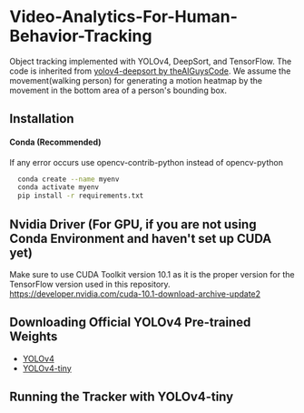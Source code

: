 
# Video-Analytics-For-Human-Behavior-Tracking

Object tracking implemented with YOLOv4, DeepSort, and TensorFlow. The code is inherited from [yolov4-deepsort by theAIGuysCode](https://github.com/theAIGuysCode/yolov4-deepsort). We assume the movement(walking person) for generating a motion heatmap by the movement in the bottom area of a person's bounding box.


## Installation

  #### Conda (Recommended)
   If any error occurs use opencv-contrib-python instead of opencv-python
  ```bash
    conda create --name myenv
    conda activate myenv
    pip install -r requirements.txt
  ```
## Nvidia Driver (For GPU, if you are not using Conda Environment and haven't set up CUDA yet)
  Make sure to use CUDA Toolkit version 10.1 as it is the proper version for the TensorFlow version used in this repository. https://developer.nvidia.com/cuda-10.1-download-archive-update2   

## Downloading Official YOLOv4 Pre-trained Weights
- [YOLOv4](https://github.com/AlexeyAB/darknet/releases/download/darknet_yolo_v3_optimal/yolov4.weights)
- [YOLOv4-tiny](https://github.com/AlexeyAB/darknet/releases/download/darknet_yolo_v4_pre/yolov4-tiny.weights)

## Running the Tracker with YOLOv4-tiny

